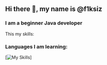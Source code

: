 ## Hi there 👋, my name is @f1ksiz
### I am a beginner Java developer

This my skills:

### **Languages I am learning:**
[![My Skills](https://skillicons.dev/icons?i=java)]
